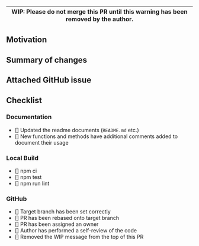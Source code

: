 | WIP: Please do not merge this PR until this warning has been removed by the author. |
| ----------------------------------------------------------------------------------- |

## Motivation

## Summary of changes

## Attached GitHub issue

## Checklist

<!-- If not applicable to this PR, the item can be checked, crossed out, or removed. -->

### Documentation

- [] Updated the readme documents (`README.md` etc.)
- [] New functions and methods have additional comments added to document their usage

### Local Build
- [] npm ci
- [] npm test
- [] npm run lint
 
### GitHub

- [] Target branch has been set correctly
- [] PR has been rebased onto target branch
- [] PR has been assigned an owner
- [] Author has performed a self-review of the code
- [] Removed the WIP message from the top of this PR